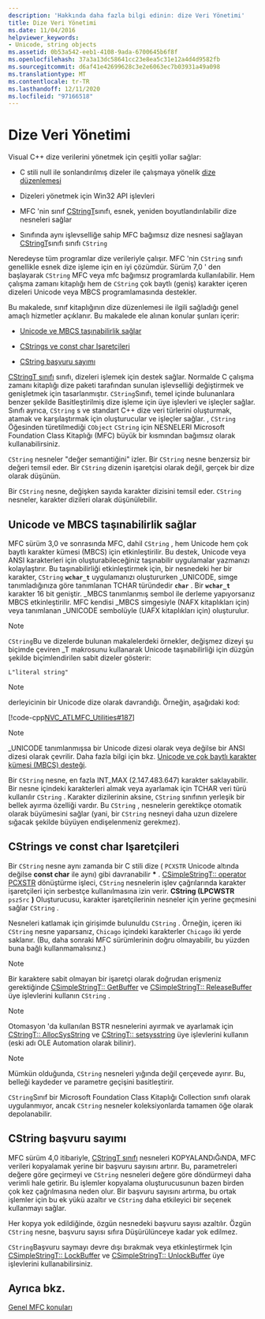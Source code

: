 ```yaml
---
description: 'Hakkında daha fazla bilgi edinin: dize Veri Yönetimi'
title: Dize Veri Yönetimi
ms.date: 11/04/2016
helpviewer_keywords:
- Unicode, string objects
ms.assetid: 0b53a542-eeb1-4108-9ada-6700645b6f8f
ms.openlocfilehash: 37a3a13dc58641cc23e8ea5c31e12a4d4d9582fb
ms.sourcegitcommit: d6af41e42699628c3e2e6063ec7b03931a49a098
ms.translationtype: MT
ms.contentlocale: tr-TR
ms.lasthandoff: 12/11/2020
ms.locfileid: "97166518"
---
```

# <a name="string-data-management"></a>Dize Veri Yönetimi

Visual C++ dize verilerini yönetmek için çeşitli yollar sağlar:

- C stili null ile sonlandırılmış dizeler ile çalışmaya yönelik [dize düzenlemesi](../c-runtime-library/string-manipulation-crt.md)

- Dizeleri yönetmek için Win32 API işlevleri

- MFC 'nin sınıf [CStringT](../atl-mfc-shared/reference/cstringt-class.md)sınıfı, esnek, yeniden boyutlandırılabilir dize nesneleri sağlar

- Sınıfında aynı işlevselliğe sahip MFC bağımsız dize nesnesi sağlayan [CStringT](../atl-mfc-shared/reference/cstringt-class.md)sınıfı sınıfı `CString`

Neredeyse tüm programlar dize verileriyle çalışır. MFC 'nin `CString` sınıfı genellikle esnek dize işleme için en iyi çözümdür. Sürüm 7,0 ' den başlayarak `CString` MFC veya mfc bağımsız programlarda kullanılabilir. Hem çalışma zamanı kitaplığı hem de `CString` çok baytlı (geniş) karakter içeren dizeleri Unicode veya MBCS programlamasında destekler.

Bu makalede, sınıf kitaplığının dize düzenlemesi ile ilgili sağladığı genel amaçlı hizmetler açıklanır. Bu makalede ele alınan konular şunları içerir:

- [Unicode ve MBCS taşınabilirlik sağlar](#_core_unicode_and_mbcs_provide_portability)

- [CStrings ve const char Işaretçileri](#_core_cstrings_and_const_char_pointers)

- [CString başvuru sayımı](#_core_cstring_reference_counting)

[CStringT sınıfı](../atl-mfc-shared/reference/cstringt-class.md) sınıfı, dizeleri işlemek için destek sağlar. Normalde C çalışma zamanı kitaplığı dize paketi tarafından sunulan işlevselliği değiştirmek ve genişletmek için tasarlanmıştır. `CString`Sınıfı, temel içinde bulunanlara benzer şekilde Basitleştirilmiş dize işleme için üye işlevleri ve işleçler sağlar. Sınıfı ayrıca, `CString` s ve standart C++ dize veri türlerini oluşturmak, atamak ve karşılaştırmak için oluşturucular ve işleçler sağlar. , `CString` Öğesinden türetilmediği `CObject` `CString` için NESNELERI Microsoft Foundation Class Kitaplığı (MFC) büyük bir kısmından bağımsız olarak kullanabilirsiniz.

`CString` nesneler "değer semantiğini" izler. Bir `CString` nesne benzersiz bir değeri temsil eder. Bir `CString` dizenin işaretçisi olarak değil, gerçek bir dize olarak düşünün.

Bir `CString` nesne, değişken sayıda karakter dizisini temsil eder. `CString` nesneler, karakter dizileri olarak düşünülebilir.

## <a name="unicode-and-mbcs-provide-portability"></a><a name="_core_unicode_and_mbcs_provide_portability"></a> Unicode ve MBCS taşınabilirlik sağlar

MFC sürüm 3,0 ve sonrasında MFC, dahil `CString` , hem Unicode hem çok baytlı karakter kümesi (MBCS) için etkinleştirilir. Bu destek, Unicode veya ANSI karakterleri için oluşturabileceğiniz taşınabilir uygulamalar yazmanızı kolaylaştırır. Bu taşınabilirliği etkinleştirmek için, bir nesnedeki her bir karakter, `CString` **`wchar_t`** uygulamanızı oluştururken _UNICODE, simge tanımladığınıza göre tanımlanan TCHAR türündedir **`char`** . Bir **`wchar_t`** karakter 16 bit geniştir. _MBCS tanımlanmış sembol ile derleme yapıyorsanız MBCS etkinleştirilir. MFC kendisi _MBCS simgesiyle (NAFX kitaplıkları için) veya tanımlanan _UNICODE sembolüyle (UAFX kitaplıkları için) oluşturulur.

> [!NOTE]
> `CString`Bu ve dizelerde bulunan makalelerdeki örnekler, değişmez dizeyi şu biçimde çeviren _T makrosunu kullanarak Unicode taşınabilirliği için düzgün şekilde biçimlendirilen sabit dizeler gösterir:

`L"literal string"`

> [!NOTE]
> derleyicinin bir Unicode dize olarak davrandığı. Örneğin, aşağıdaki kod:

[!code-cpp[NVC_ATLMFC_Utilities#187](../atl-mfc-shared/codesnippet/cpp/string-data-management_1.cpp)]

> [!NOTE]
> _UNICODE tanımlanmışsa bir Unicode dizesi olarak veya değilse bir ANSI dizesi olarak çevrilir. Daha fazla bilgi için bkz. [Unicode ve çok baytlı karakter kümesi (MBCS) desteği](../atl-mfc-shared/unicode-and-multibyte-character-set-mbcs-support.md).

Bir `CString` nesne, en fazla INT_MAX (2.147.483.647) karakter saklayabilir. Bir nesne içindeki karakterleri almak veya ayarlamak için TCHAR veri türü kullanılır `CString` . Karakter dizilerinin aksine, `CString` sınıfının yerleşik bir bellek ayırma özelliği vardır. Bu `CString` , nesnelerin gerektikçe otomatik olarak büyümesini sağlar (yani, bir `CString` nesneyi daha uzun dizelere sığacak şekilde büyüyen endişelenmeniz gerekmez).

## <a name="cstrings-and-const-char-pointers"></a><a name="_core_cstrings_and_const_char_pointers"></a> CStrings ve const char Işaretçileri

Bir `CString` nesne aynı zamanda bir C stili dize ( `PCXSTR` Unicode altında değilse **const char** ile aynı) gibi davranabilir <strong>\*</strong> . [CSimpleStringT:: operator PCXSTR](../atl-mfc-shared/reference/csimplestringt-class.md#operator_pcxstr) dönüştürme işleci, `CString` nesnelerin işlev çağrılarında karakter işaretçileri için serbestçe kullanılmasına izin verir. **CString (LPCWSTR** `pszSrc` **)** Oluşturucusu, karakter işaretçilerinin nesneler için yerine geçmesini sağlar `CString` .

Nesneleri katlamak için girişimde bulunuldu `CString` . Örneğin, içeren iki `CString` nesne yaparsanız, `Chicago` içindeki karakterler `Chicago` iki yerde saklanır. (Bu, daha sonraki MFC sürümlerinin doğru olmayabilir, bu yüzden buna bağlı kullanmamalısınız.)

> [!NOTE]
> Bir karaktere sabit olmayan bir işaretçi olarak doğrudan erişmeniz gerektiğinde [CSimpleStringT:: GetBuffer](../atl-mfc-shared/reference/csimplestringt-class.md#getbuffer) ve [CSimpleStringT:: ReleaseBuffer](../atl-mfc-shared/reference/csimplestringt-class.md#releasebuffer) üye işlevlerini kullanın `CString` .

> [!NOTE]
> Otomasyon 'da kullanılan BSTR nesnelerini ayırmak ve ayarlamak için [CStringT:: AllocSysString](../atl-mfc-shared/reference/cstringt-class.md#allocsysstring) ve [CStringT:: setsysstring](../atl-mfc-shared/reference/cstringt-class.md#setsysstring) üye işlevlerini kullanın (eski adı OLE Automation olarak bilinir).

> [!NOTE]
> Mümkün olduğunda, `CString` nesneleri yığında değil çerçevede ayırır. Bu, belleği kaydeder ve parametre geçişini basitleştirir.

`CString`Sınıf bir Microsoft Foundation Class Kitaplığı Collection sınıfı olarak uygulanmıyor, ancak `CString` nesneler koleksiyonlarda tamamen öğe olarak depolanabilir.

## <a name="cstring-reference-counting"></a><a name="_core_cstring_reference_counting"></a> CString başvuru sayımı

MFC sürüm 4,0 itibariyle, [CStringT sınıfı](../atl-mfc-shared/reference/cstringt-class.md) nesneleri KOPYALANDıĞıNDA, MFC verileri kopyalamak yerine bir başvuru sayısını artırır. Bu, parametreleri değere göre geçirmeyi ve `CString` nesneleri değere göre döndürmeyi daha verimli hale getirir. Bu işlemler kopyalama oluşturucusunun bazen birden çok kez çağrılmasına neden olur. Bir başvuru sayısını artırma, bu ortak işlemler için bu ek yükü azaltır ve `CString` daha etkileyici bir seçenek kullanmayı sağlar.

Her kopya yok edildiğinde, özgün nesnedeki başvuru sayısı azaltılır. Özgün `CString` nesne, başvuru sayısı sıfıra Düşürülünceye kadar yok edilmez.

`CString`Başvuru saymayı devre dışı bırakmak veya etkinleştirmek Için [CSimpleStringT:: LockBuffer](../atl-mfc-shared/reference/csimplestringt-class.md#lockbuffer) ve [CSimpleStringT:: UnlockBuffer](../atl-mfc-shared/reference/csimplestringt-class.md#unlockbuffer) üye işlevlerini kullanabilirsiniz.

## <a name="see-also"></a>Ayrıca bkz.

[Genel MFC konuları](../mfc/general-mfc-topics.md)
